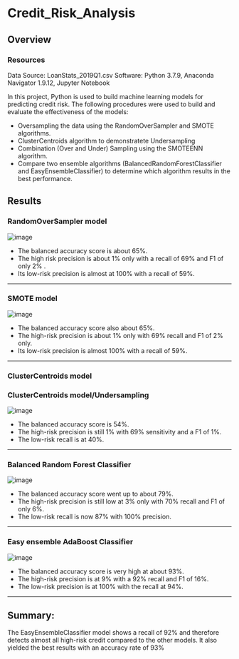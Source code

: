 # Credit_Risk_Analysis
## Overview 

### Resources
Data Source: LoanStats_2019Q1.csv
Software: Python 3.7.9, Anaconda Navigator 1.9.12, Jupyter Notebook 

In this project, Python is used to build machine learning models for predicting credit risk.
The following procedures were used to build and evaluate the effectiveness of the models:

- Oversampling the data using the RandomOverSampler and SMOTE algorithms.
- ClusterCentroids algorithm to demonstratete Undersampling
- Combination (Over and Under) Sampling using the SMOTEENN algorithm.
- Compare two ensemble algorithms (BalancedRandomForestClassifier and EasyEnsembleClassifier) to determine which algorithm results in the best performance.

## Results
### RandomOverSampler model
![image](https://user-images.githubusercontent.com/90416094/153770634-3c58c758-dd8b-459c-807b-2c89a8d41096.png)

- The balanced accuracy score is about 65%.
- The high risk precision is about 1% only with a recall of 69% and F1 of only 2% .
- Its low-risk precision is almost at 100% with a recall of 59%.

---
### SMOTE model
![image](https://user-images.githubusercontent.com/90416094/153759559-82197a1f-6b8e-47fa-bc38-a5af01cc430d.png)

- The balanced accuracy score also about 65%.
- The high-risk precision is about 1% only with 69% recall and F1 of 2% only.
- Its low-risk precision is almost 100% with a recall of 59%.


---

### ClusterCentroids model

### ClusterCentroids model/Undersampling
![image](https://user-images.githubusercontent.com/90416094/153759649-fc84d561-77cf-4226-8420-ad5ffc2980e9.png)

- The balanced accuracy score is 54%.
- The high-risk precision is still 1% with 69% sensitivity and a F1 of 1%.
- The low-risk recall is at 40%.
---

### Balanced Random Forest Classifier
![image](https://user-images.githubusercontent.com/90416094/153759881-5a710e25-cc4b-49ee-a5ff-32ff24a71109.png)

- The balanced accuracy score went up to about 79%.
- The high-risk precision is still low at 3% only with 70% recall and F1 of only 6%.
- The low-risk recall is now 87% with 100% precision.

---

### Easy ensemble AdaBoost Classifier
![image](https://user-images.githubusercontent.com/90416094/153759956-93c85b4c-a4b8-4448-9857-91a4a55d6dbc.png)

- The balanced accuracy score is very high at about 93%.
- The high-risk precision is at 9% with a 92% recall and F1 of 16%.
- The low-risk precision is at 100% with the recall at 94%.

----

## Summary:

The EasyEnsembleClassifier model shows a recall of 92% and therefore detects almost all high-risk credit compared to the other models. It also yielded the best results with an accuracy rate of 93%

